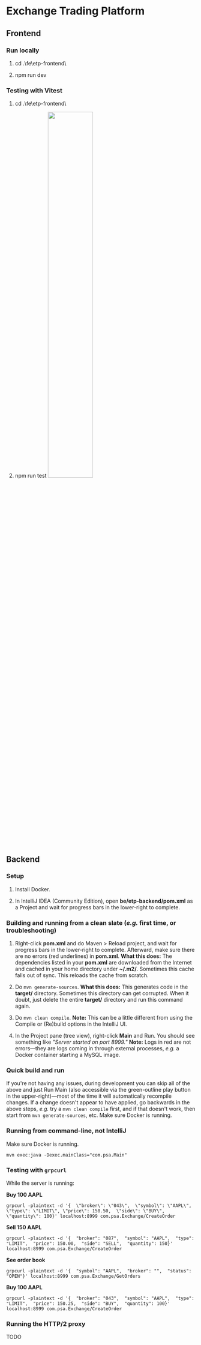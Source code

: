 # Exchange Trading Platform

## Frontend

### Run locally

1. cd .\fe\etp-frontend\

2. npm run dev

### Testing with Vitest

1. cd .\fe\etp-frontend\

2. npm run test
   <img src="https://github.com/user-attachments/assets/34d3f302-4dbe-4023-9cd1-e577999bacd4" width=50% height=50%>

## Backend

### Setup

1. Install Docker.

2. In IntelliJ IDEA (Community Edition), open **be/etp-backend/pom.xml** as a Project and wait for progress bars in the lower-right to complete.

### Building and running from a clean slate (_e.g._ first time, or troubleshooting)

1. Right-click **pom.xml** and do Maven > Reload project, and wait for progress bars in the lower-right to complete. Afterward, make sure there are no errors (red underlines) in **pom.xml**. **What this does:** The dependencies listed in your **pom.xml** are downloaded from the Internet and cached in your home directory under **~/.m2/**. Sometimes this cache falls out of sync. This reloads the cache from scratch.

2. Do `mvn generate-sources`. **What this does:** This generates code in the **target/** directory. Sometimes this directory can get corrupted. When it doubt, just delete the entire **target/** directory and run this command again.

3. Do `mvn clean compile`. **Note:** This can be a little different from using the Compile or (Re)build options in the IntelliJ UI.

4. In the Project pane (tree view), right-click **Main** and Run. You should see something like _"Server started on port 8999."_ **Note:** Logs in red are not errors—they are logs coming in through external processes, _e.g._ a Docker container starting a MySQL image.

### Quick build and run

If you're not having any issues, during development you can skip all of the above and just Run Main (also accessible via the green-outline play button in the upper-right)—most of the time it will automatically recompile changes. If a change doesn't appear to have applied, go backwards in the above steps, _e.g._ try a `mvn clean compile` first, and if that doesn't work, then start from `mvn generate-sources`, etc. Make sure Docker is running.

### Running from command-line, not IntelliJ

Make sure Docker is running.

```
mvn exec:java -Dexec.mainClass="com.psa.Main"
```

### Testing with `grpcurl`

While the server is running:

**Buy 100 AAPL**

```
grpcurl -plaintext -d '{  \"broker\": \"043\",  \"symbol\": \"AAPL\",  \"type\": \"LIMIT\", \"price\": 150.50,  \"side\": \"BUY\",  \"quantity\": 100}' localhost:8999 com.psa.Exchange/CreateOrder
```

**Sell 150 AAPL**

```
grpcurl -plaintext -d '{  "broker": "087",  "symbol": "AAPL",  "type": "LIMIT",  "price": 150.00,  "side": "SELL",  "quantity": 150}' localhost:8999 com.psa.Exchange/CreateOrder
```

**See order book**

```
grpcurl -plaintext -d '{  "symbol": "AAPL",  "broker": "",  "status": "OPEN"}' localhost:8999 com.psa.Exchange/GetOrders
```

**Buy 100 AAPL**

```
grpcurl -plaintext -d '{  "broker": "043",  "symbol": "AAPL",  "type": "LIMIT",  "price": 150.25,  "side": "BUY",  "quantity": 100}' localhost:8999 com.psa.Exchange/CreateOrder
```

### Running the HTTP/2 proxy

TODO
